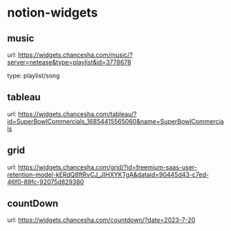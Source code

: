 # notion-widgets

## music
url: https://widgets.chancesha.com/music/?server=netease&type=playlist&id=3778678

type: playlist/song
## tableau
url: https://widgets.chancesha.com/tableau/?id=SuperBowlCommercials_16854415565060&name=SuperBowlCommercials
## grid
url: https://widgets.chancesha.com/grid/?id=freemium-saas-user-retention-model-kERdQ8ftRvCJ_JIHXYKTgA&dataid=90445d43-c7ed-46f0-89fc-92075d829380
## countDown
url: https://widgets.chancesha.com/countdown/?date=2023-7-20
